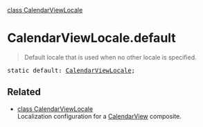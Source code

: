 [class CalendarViewLocale](CalendarViewLocale.md)

# CalendarViewLocale.default

> Default locale that is used when no other locale is specified.

<pre class="docgen_signature">static default: <a href="CalendarViewLocale.md">CalendarViewLocale</a>;</pre>

## Related

- [<!--{ref:class}-->class CalendarViewLocale](CalendarViewLocale.md) \
    Localization configuration for a [CalendarView](CalendarView.md) composite.
